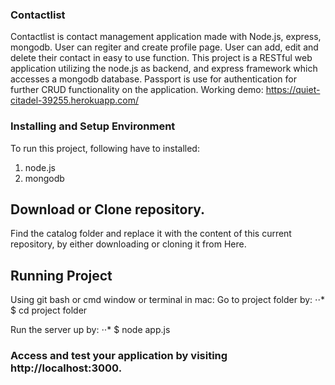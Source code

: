 ### Contactlist
Contactlist is contact management application made with Node.js, express, mongodb. User can regiter and create profile page. User can add, edit and delete their contact in easy to use function. This project is a RESTful web application utilizing the node.js as backend, and express framework which accesses a mongodb database. Passport is use for authentication for further CRUD functionality on the application. Working demo: https://quiet-citadel-39255.herokuapp.com/
### Installing and Setup Environment
To run this project, following have to installed:
1. node.js
2. mongodb

## Download or Clone repository.
Find the catalog folder and replace it with the content of this current repository, by either downloading or cloning it from Here.

## Running Project
Using git bash or cmd window or terminal in mac:
Go to project folder by:
⋅⋅* $ cd project folder

Run the server up by:
⋅⋅* $ node app.js

### Access and test your application by visiting http://localhost:3000.
